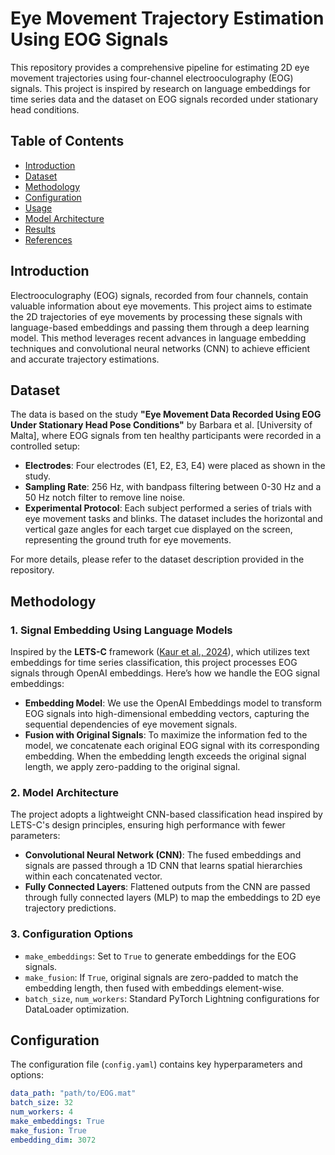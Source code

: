 # Eye Movement Trajectory Estimation Using EOG Signals

This repository provides a comprehensive pipeline for estimating 2D eye movement trajectories using four-channel electrooculography (EOG) signals. This project is inspired by research on language embeddings for time series data and the dataset on EOG signals recorded under stationary head conditions.

## Table of Contents

- [Introduction](#introduction)
- [Dataset](#dataset)
- [Methodology](#methodology)
- [Configuration](#configuration)
- [Usage](#usage)
- [Model Architecture](#model-architecture)
- [Results](#results)
- [References](#references)

## Introduction

Electrooculography (EOG) signals, recorded from four channels, contain valuable information about eye movements. This project aims to estimate the 2D trajectories of eye movements by processing these signals with language-based embeddings and passing them through a deep learning model. This method leverages recent advances in language embedding techniques and convolutional neural networks (CNN) to achieve efficient and accurate trajectory estimations.

## Dataset

The data is based on the study **"Eye Movement Data Recorded Using EOG Under Stationary Head Pose Conditions"** by Barbara et al. [University of Malta], where EOG signals from ten healthy participants were recorded in a controlled setup:
- **Electrodes**: Four electrodes (E1, E2, E3, E4) were placed as shown in the study.
- **Sampling Rate**: 256 Hz, with bandpass filtering between 0-30 Hz and a 50 Hz notch filter to remove line noise.
- **Experimental Protocol**: Each subject performed a series of trials with eye movement tasks and blinks. The dataset includes the horizontal and vertical gaze angles for each target cue displayed on the screen, representing the ground truth for eye movements.

For more details, please refer to the dataset description provided in the repository.

## Methodology

### 1. Signal Embedding Using Language Models

Inspired by the **LETS-C** framework ([Kaur et al., 2024](https://arxiv.org/abs/2407.06533)), which utilizes text embeddings for time series classification, this project processes EOG signals through OpenAI embeddings. Here’s how we handle the EOG signal embeddings:
   - **Embedding Model**: We use the OpenAI Embeddings model to transform EOG signals into high-dimensional embedding vectors, capturing the sequential dependencies of eye movement signals.
   - **Fusion with Original Signals**: To maximize the information fed to the model, we concatenate each original EOG signal with its corresponding embedding. When the embedding length exceeds the original signal length, we apply zero-padding to the original signal.

### 2. Model Architecture

The project adopts a lightweight CNN-based classification head inspired by LETS-C's design principles, ensuring high performance with fewer parameters:
   - **Convolutional Neural Network (CNN)**: The fused embeddings and signals are passed through a 1D CNN that learns spatial hierarchies within each concatenated vector.
   - **Fully Connected Layers**: Flattened outputs from the CNN are passed through fully connected layers (MLP) to map the embeddings to 2D eye trajectory predictions.

### 3. Configuration Options

- `make_embeddings`: Set to `True` to generate embeddings for the EOG signals.
- `make_fusion`: If `True`, original signals are zero-padded to match the embedding length, then fused with embeddings element-wise.
- `batch_size`, `num_workers`: Standard PyTorch Lightning configurations for DataLoader optimization.

## Configuration

The configuration file (`config.yaml`) contains key hyperparameters and options:

```yaml
data_path: "path/to/EOG.mat"
batch_size: 32
num_workers: 4
make_embeddings: True
make_fusion: True
embedding_dim: 3072
